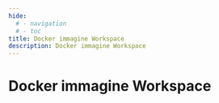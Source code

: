 ```yaml
---
hide:
  # - navigation
  # - toc
title: Docker immagine Workspace
description: Docker immagine Workspace
---
```


# Docker immagine Workspace